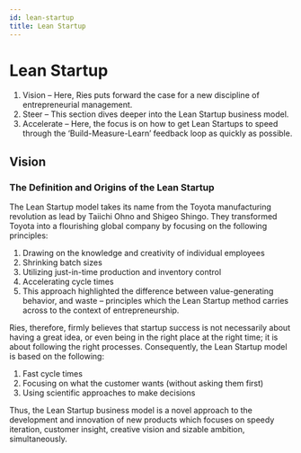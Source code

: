 ```yaml
---
id: lean-startup
title: Lean Startup
---
```


# Lean Startup

1. Vision – Here, Ries puts forward the case for a new discipline of entrepreneurial management.
2. Steer – This section dives deeper into the Lean Startup business model.
3. Accelerate – Here, the focus is on how to get Lean Startups to speed through the ‘Build-Measure-Learn’ feedback loop as quickly as possible.


## Vision

### The Definition and Origins of the Lean Startup

The Lean Startup model takes its name from the Toyota manufacturing revolution as lead by Taiichi Ohno and Shigeo Shingo. They transformed Toyota into a flourishing global company by focusing on the following principles:

1. Drawing on the knowledge and creativity of individual employees
2. Shrinking batch sizes
3. Utilizing just-in-time production and inventory control
4. Accelerating cycle times
5. This approach highlighted the difference between value-generating behavior, and waste –  principles which the Lean Startup method carries across to the context of entrepreneurship.

Ries, therefore, firmly believes that startup success is not necessarily about having a great idea, or even being in the right place at the right time; it is about following the right processes. Consequently, the Lean Startup model is based on the following:

1. Fast cycle times
2. Focusing on what the customer wants (without asking them first)
3. Using scientific approaches to make decisions

Thus, the Lean Startup business model is a novel approach to the development and innovation of new products which focuses on speedy iteration, customer insight, creative vision and sizable ambition, simultaneously.